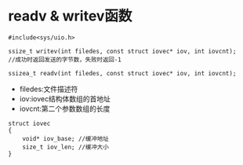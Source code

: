 # readv & writev函数
```
#include<sys/uio.h>

ssize_t writev(int filedes, const struct iovec* iov, int iovcnt);
//成功时返回发送的字节数，失败时返回-1

ssizea_t readv(int filedes, const struct iovec* iov, int iovcnt);
```
- filedes:文件描述符
- iov:iovec结构体数组的首地址
- iovcnt:第二个参数数组的长度

```
struct iovec
{
    void* iov_base; //缓冲地址
    size_t iov_len; //缓冲大小
}
```